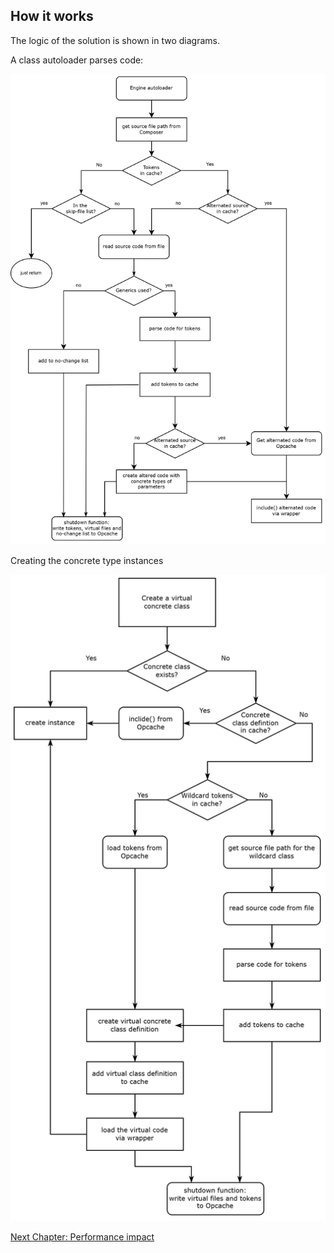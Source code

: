 ## How it works

The logic of the solution is shown in two diagrams.

A class autoloader parses code:

<img src="generics-1.svg" width="800">

Creating the concrete type instances

<img src="generics-2.svg" width="700">

[Next Chapter: Performance impact](performance.md)